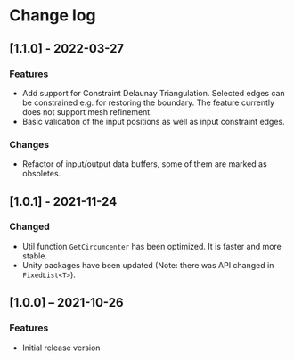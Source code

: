 # Change log

## [1.1.0] - 2022-03-27

### Features

- Add support for Constraint Delaunay Triangulation. Selected edges can be constrained e.g. for restoring the boundary. The feature currently does not support mesh refinement. 
- Basic validation of the input positions as well as input constraint edges.

### Changes

- Refactor of input/output data buffers, some of them are marked as obsoletes. 

## [1.0.1] - 2021-11-24

### Changed

- Util function `GetCircumcenter` has been optimized. It is faster and more stable.
- Unity packages have been updated (Note: there was API changed in `FixedList<T>`).

## [1.0.0] ⁠– 2021-10-26

### Features

- Initial release version
